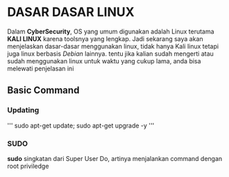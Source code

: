 # DASAR DASAR LINUX

Dalam **CyberSecurity**, OS yang umum digunakan adalah Linux terutama **KALI LINUX** karena toolsnya yang lengkap. Jadi sekarang saya akan menjelaskan dasar-dasar menggunakan linux, tidak hanya Kali linux tetapi juga linux berbasis *Debian* lainnya.
tentu jika kalian sudah mengerti atau sudah menggunakan linux untuk waktu yang cukup lama, anda bisa melewati penjelasan ini

## Basic Command 

### Updating 
'''
sudo apt-get update; sudo apt-get upgrade -y
'''
### SUDO

**sudo** singkatan dari Super User Do, artinya menjalankan command dengan root priviledge

